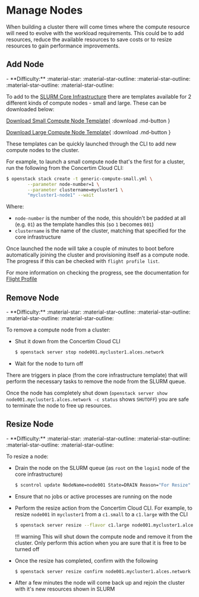 # Manage Nodes 

When building a cluster there will come times where the compute resource will need to evolve with the workload requirements. This could be to add resources, reduce the available resources to save costs or to resize resources to gain performance improvements. 

## Add Node

<div class="grid cards" markdown>
- **Difficulty:** :material-star: :material-star-outline: :material-star-outline: :material-star-outline: :material-star-outline:
</div>

To add to the [SLURM Core Infrastructure](launch-core-infra.md) there are templates available for 2 different kinds of compute nodes - small and large. These can be downloaded below:

[Download Small Compute Node Template](templates/generic-compute-small.yml){ :download .md-button }

[Download Large Compute Node Template](templates/generic-compute-large.yml){ :download .md-button }

These templates can be quickly launched through the CLI to add new compute nodes to the cluster. 

For example, to launch a small compute node that's the first for a cluster, run the following from the Concertim Cloud CLI: 
```bash
$ openstack stack create -t generic-compute-small.yml \
        --parameter node-number=1 \
        --parameter clustername=mycluster1 \
        "mycluster1-node1" --wait
```

Where:

- `node-number` is the number of the node, this shouldn't be padded at all (e.g. `01`) as the template handles this (so `1` becomes `001`) 
- `clustername` is the name of the cluster, matching that specified for the core infrastructure

Once launched the node will take a couple of minutes to boot before automatically joining the cluster and provisioning itself as a compute node. The progress if this can be checked with `flight profile list`. 

For more information on checking the progress, see the documentation for [Flight Profile](../../../../flight-environment/use-flight/flight-admin-tools/profile.md)

## Remove Node

<div class="grid cards" markdown>
- **Difficulty:** :material-star: :material-star-outline: :material-star-outline: :material-star-outline: :material-star-outline:
</div>

To remove a compute node from a cluster:

- Shut it down from the Concertim Cloud CLI
    ```bash
    $ openstack server stop node001.mycluster1.alces.network
    ```
- Wait for the node to turn off

There are triggers in place (from the core infrastructure template) that will perform the necessary tasks to remove the node from the SLURM queue.

Once the node has completely shut down (`openstack server show node001.mycluster1.alces.network -c status` shows `SHUTOFF`) you are safe to terminate the node to free up resources.

## Resize Node 

<div class="grid cards" markdown>
- **Difficulty:** :material-star: :material-star-outline: :material-star-outline: :material-star-outline: :material-star-outline:
</div>

To resize a node:

- Drain the node on the SLURM queue (as `root` on the `login1` node of the core infrastructure)
    ```bash
    $ scontrol update NodeName=node001 State=DRAIN Reason="For Resize"
    ```
- Ensure that no jobs or active processes are running on the node
- Perform the resize action from the Concertim Cloud CLI. For example, to resize `node001` in `mycluster1` from a `c1.small` to a `c1.large` with the CLI
    ```bash
    $ openstack server resize --flavor c1.large node001.mycluster1.alces.network --wait
    ```

    !!! warning
        This will shut down the compute node and remove it from the cluster. Only perform this action when you are sure that it is free to be turned off

- Once the resize has completed, confirm with the following
    ```bash
    $ openstack server resize confirm node001.mycluster1.alces.network
    ```
- After a few minutes the node will come back up and rejoin the cluster with it's new resources shown in SLURM
